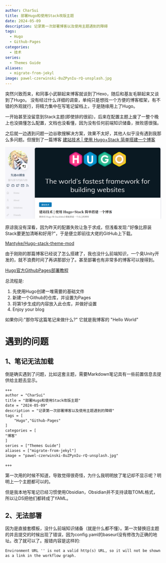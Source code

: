 ```yaml
---
author: CharSui
title: 部署Hugo和使用Stack改版主题
date: 2024-05-09
description: 记录第一次部署博客以及使用主题遇到的障碍
tags:
  - Hugo
  - Github-Pages
categories:
  - 技术
series:
  - Themes Guide
aliases:
  - migrate-from-jekyl
image: pawel-czerwinski-8uZPynIu-rQ-unsplash.jpg
---
```


突然兴致而来，和同事小武聊起来博客就谈到了Hexo，随后和基友毛聊起来又谈到了Hugo。
没有经过什么详细的调查，单纯只是想找一个方便的博客框架，有不错的外观就行，将精力集中在写笔记留档上，于是随缘用上了Hugo。

一开始甚至没留意到Stack主题(即使排的很前)，后来在配置主题上废了一整个晚上也没搞懂怎么配置，文档也没看懂，因为没有任何前端知识储备，挫败感很强。

之后就一边遇到问题一边谷歌搜解决方案，效果不太好，其他人似乎没有遇到我那么多问题。但搜到了一篇博客
[建站技术 | 使用 Hugo+Stack 简单搭建一个博客](https://blog.reincarnatey.net/2023/build-hugo-blog-with-stack-mod/#%E7%94%A8hugo%E5%88%9B%E5%BB%BA%E5%8D%9A%E5%AE%A2)

![](Snipaste_2024-05-09_23-11-29.png)

原谅我没有深看，因为昨天的配置失败让急于求成，但浅看发现:"好像比原装Stack要更加清晰和好用?"，于是便立即前往大佬的GitHub上下载。

[Mantyke/Hugo-stack-theme-mod](https://github.com/Mantyke/Hugo-stack-theme-mod)

由于刚刚的那篇博客已经说了怎么搭建了，我也没什么前端知识，一个臭Unity开发的，就不浪费时间了再讲那部分了。甚至部署也有非常多的博客可以搜得到。

[Hugo官方GithubPages部署教程](https://gohugo.io/hosting-and-deployment/hosting-on-github/)

总流程是:
1.	先使用Hugo创建一堆需要的基础文件
2.	新建一个Github的仓库，并设置为Pages
3.	将第1步生成的内容放入此仓库，并做好设置
4.	Enjoy your blog

如果你问:"那你写这篇笔记来做什么?"
它就是我博客的 "Hello World"

# 遇到的问题

## 1、笔记无法加载

倒是确实遇到了问题，比如这套主题，需要Markdown笔记具有一些前置信息去提供给主题去显示。

```
+++
author = "CharSui"
title = "部署Hugo和使用Stack改版主题"
date = "2024-05-09"
description = "记录第一次部署博客以及使用主题遇到的障碍"
tags = [
	"Hugo","Github-Pages"
]
categories = [
"博客"
]
series = ["Themes Guide"]
aliases = ["migrate-from-jekyl"]
image = "pawel-czerwinski-8uZPynIu-rQ-unsplash.jpg"

+++
```
第一次用的时候不知道，导致觉得很奇怪，为什么我明明放了笔记却不显示呢？明明上一个主题都可以的。

但是我本地写笔记已经习惯使用Obsidian，Obsidian并不支持读取TOML格式，所以让DS把他们都转成了YAML。

## 2、无法部署

因为是直接套模板，没什么前端知识储备（就是什么都不懂）。第一次替换旧主题的并且提交的时候出现了错误，因为config.yaml的baseurl没有修改为正确的地址。改了就可以了。报错内容是这样的:

```
Environment URL '' is not a valid http(s) URL, so it will not be shown as a link in the workflow graph.
```
